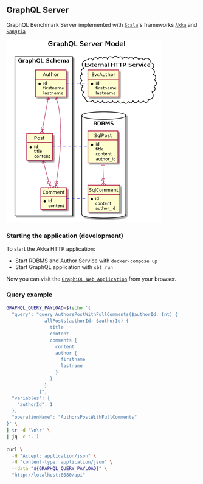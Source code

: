 GraphQL Server
---

GraphQL Benchmark Server implemented with [`Scala`](https://scala-lang.org/)'s frameworks [`Akka`](https://akka.io/) and [`Sangria`](https://sangria-graphql.org/)


![GraphQL Schema](schema.png?raw=true "Schema")

### Starting the application (development)
To start the Akka HTTP application:

  * Start RDBMS and Author Service with `docker-compose up`
  * Start GraphQL application with `sbt run`

Now you can visit the [`GraphiQL Web Application`](http://localhost:8080/api/graphiql) from your browser.

### Query example

```bash
GRAPHQL_QUERY_PAYLOAD=$(echo '{
  "query": "query AuthorsPostWithFullComments($authorId: Int) {
              allPosts(authorId: $authorId) {
                title
                content
                comments {
                  content
                  author {
                    firstname
                    lastname
                  }
                }
              }
            }",
  "variables": {
    "authorId": 1
  },
  "operationName": "AuthorsPostWithFullComments"
}' \
| tr -d '\n\r' \
| jq -c '.')

curl \
  -H "Accept: application/json" \
  -H "content-type: application/json" \
  --data "${GRAPHQL_QUERY_PAYLOAD}" \
  "http://localhost:8080/api"
```
